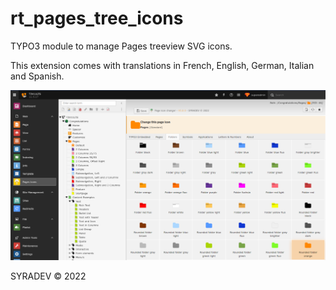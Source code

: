 # rt_pages_tree_icons

TYPO3 module to manage Pages treeview SVG icons.

This extension comes with translations in French, English, German, Italian and Spanish.

![Pages Tree Icons](https://github.com/Treedent/rt_pages_tree_icons/blob/master/Documentation/Images/BackendView.png?raw=true)

SYRADEV © 2022